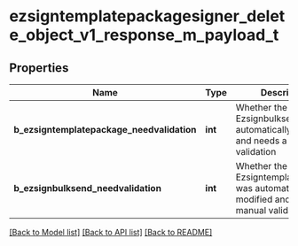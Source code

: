 # ezsigntemplatepackagesigner_delete_object_v1_response_m_payload_t

## Properties
Name | Type | Description | Notes
------------ | ------------- | ------------- | -------------
**b_ezsigntemplatepackage_needvalidation** | **int** | Whether the Ezsignbulksend was automatically modified and needs a manual validation | 
**b_ezsignbulksend_needvalidation** | **int** | Whether the Ezsigntemplatepackage was automatically modified and needs a manual validation | 

[[Back to Model list]](../README.md#documentation-for-models) [[Back to API list]](../README.md#documentation-for-api-endpoints) [[Back to README]](../README.md)


